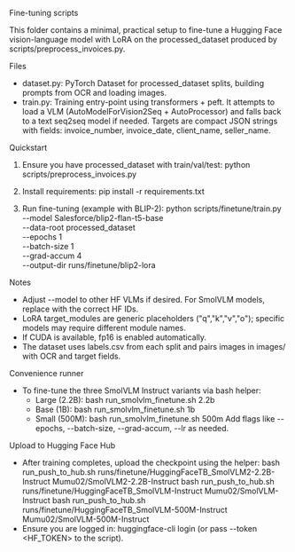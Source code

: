 Fine-tuning scripts

This folder contains a minimal, practical setup to fine-tune a Hugging Face vision-language model with LoRA on the processed_dataset produced by scripts/preprocess_invoices.py.

Files
- dataset.py: PyTorch Dataset for processed_dataset splits, building prompts from OCR and loading images.
- train.py: Training entry-point using transformers + peft. It attempts to load a VLM (AutoModelForVision2Seq + AutoProcessor) and falls back to a text seq2seq model if needed. Targets are compact JSON strings with fields: invoice_number, invoice_date, client_name, seller_name.

Quickstart
1) Ensure you have processed_dataset with train/val/test:
   python scripts/preprocess_invoices.py

2) Install requirements:
   pip install -r requirements.txt

3) Run fine-tuning (example with BLIP-2):
   python scripts/finetune/train.py \
     --model Salesforce/blip2-flan-t5-base \
     --data-root processed_dataset \
     --epochs 1 \
     --batch-size 1 \
     --grad-accum 4 \
     --output-dir runs/finetune/blip2-lora

Notes
- Adjust --model to other HF VLMs if desired. For SmolVLM models, replace with the correct HF IDs.
- LoRA target_modules are generic placeholders ("q","k","v","o"); specific models may require different module names.
- If CUDA is available, fp16 is enabled automatically.
- The dataset uses labels.csv from each split and pairs images in images/ with OCR and target fields.

Convenience runner
- To fine-tune the three SmolVLM Instruct variants via bash helper:
  - Large (2.2B): bash run_smolvlm_finetune.sh 2.2b
  - Base (1B):    bash run_smolvlm_finetune.sh 1b
  - Small (500M): bash run_smolvlm_finetune.sh 500m
  Add flags like --epochs, --batch-size, --grad-accum, --lr as needed.

Upload to Hugging Face Hub
- After training completes, upload the checkpoint using the helper:
  bash run_push_to_hub.sh runs/finetune/HuggingFaceTB_SmolVLM2-2.2B-Instruct Mumu02/SmolVLM2-2.2B-Instruct
  bash run_push_to_hub.sh runs/finetune/HuggingFaceTB_SmolVLM-Instruct    Mumu02/SmolVLM-Instruct
  bash run_push_to_hub.sh runs/finetune/HuggingFaceTB_SmolVLM-500M-Instruct Mumu02/SmolVLM-500M-Instruct
- Ensure you are logged in: huggingface-cli login (or pass --token <HF_TOKEN> to the script).
